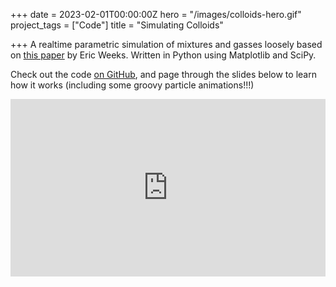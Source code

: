 +++
date = 2023-02-01T00:00:00Z
hero = "/images/colloids-hero.gif"
project_tags = ["Code"]
title = "Simulating Colloids"

+++
A realtime parametric simulation of mixtures and gasses loosely based on [this paper](https://pubs.acs.org/doi/10.1021/acsmacrolett.6b00826) by Eric Weeks. Written in Python using Matplotlib and SciPy.

Check out the code [on GitHub](https://github.com/jasperkatzban/colloid-sim), and page through the slides below to learn how it works (including some groovy particle animations!!!)

<div> <div style="position:relative;padding-top:56.25%;"> <iframe src="https://docs.google.com/presentation/d/e/2PACX-1vRs6yQ8bFsEYcdXIYrVkRmJbC9vDhWoomnkFcJi3TPNTpv1EbznIqhcCaCGliPJOm7oKLFitIOa3OOL/embed?start=false&loop=false&delayms=5000" frameborder="0" allowfullscreen style="position:absolute;top:0;left:0;width:100%;height:100%;"></iframe> </div> </div> <br>